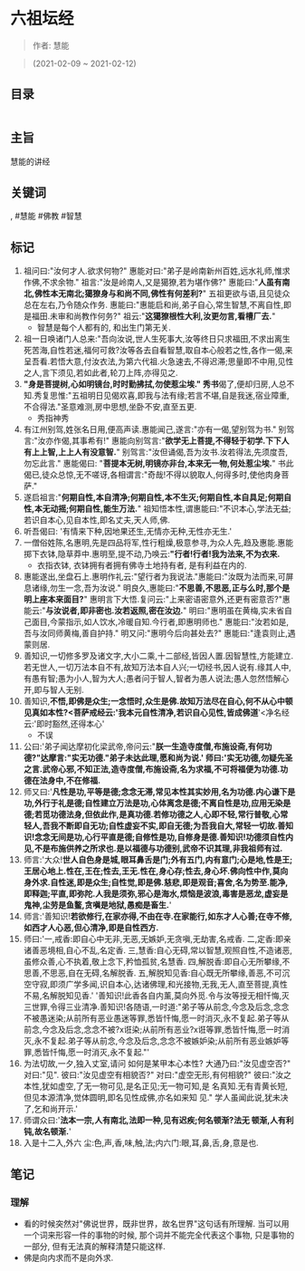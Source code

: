 # 六祖坛经

> 作者: 慧能

> (2021-02-09 \~ 2021-02-12)


## 目录
```

```

## 主旨
慧能的讲经

## 关键词
, #慧能 #佛教 #智慧

## 标记
1. 祖问曰:"汝何才人.欲求何物?" 惠能对曰:"弟子是岭南新州百姓,远水礼师,惟求作佛,不求余物." 祖言:"汝是岭南人,又是獦獠,若为堪作佛?" 惠能曰:"**人虽有南北,佛性本无南北;獦獠身与和尚不同,佛性有何差利?**" 五祖更欲与语,且见徒众总在左右,乃令随众作务. 惠能曰:"惠能启和尚,弟子自心,常生智慧,不离自性,即是福田.未审和尚教作何务?" 祖云:"**这獦獠根性大利,汝更勿言,看槽厂去.**"
    * 智慧是每个人都有的, 和出生门第无关.
2. 祖一日唤诸门人总来:"吾向汝说,世人生死事大,汝等终日只求福田,不求出离生死苦海,自性若迷,福何可救?汝等各去自看智慧,取自本心般若之性,各作一偈,来呈吾看.若悟大意,付汝衣法,为第六代祖.火急速去,不得迟滞;思量即不中用,见性之人,言下须见,若如此者,轮刀上阵,亦得见之.
3. **"身是菩提树,心如明镜台,时时勤拂拭,勿使惹尘埃." 秀书**偈了,便却归房,人总不知.秀复思惟:"五祖明日见偈欢喜,即我与法有缘;若言不堪,自是我迷,宿业障重,不合得法."圣意难测,房中思想,坐卧不安,直至五更.
    * 秀指神秀
4. 有江州别驾,姓张名日用,便高声读.惠能闻己,遂言:"亦有一偈,望别驾为书." 别驾言:"汝亦作偈,其事希有!" 惠能向别驾言:"**欲学无上菩提,不得轻于初学.下下人有上上智,上上人有没意智.**" 别驾言:"汝但诵偈,吾为汝书.汝若得法,先须度吾,勿忘此言." 惠能偈曰: "**菩提本无树,明镜亦非台,本来无一物,何处惹尘埃.**" 书此偈已,徒众总惊,无不嗟讶,各相谓言:"奇哉!不得以貌取人,何得多时,使他肉身菩萨."
5. 遂启祖言:"**何期自性,本自清净;何期自性,本不生灭;何期自性,本自具足;何期自性,本无动摇;何期自性,能生万法.**" 祖知悟本性,谓惠能曰:"不识本心,学法无益;若识自本心,见自本性,即名丈夫,天人师,佛.
6. 听吾偈曰: '有情来下种,因地果还生,无情亦无种,无性亦无生.'
7. 一僧俗姓陈,名惠明,先是四品将军,性行粗燥,极意参寻,为众人先,趋及惠能.惠能掷下衣钵,隐草莽中.惠明至,提不动,乃唤云:**"行者!行者!我为法来,不为衣来.**
    * 衣指衣钵, 衣钵拥有者拥有佛寺土地持有者, 是有利益在内的.
8. 惠能遂出,坐盘石上.惠明作礼云:"望行者为我说法."惠能曰:"汝既为法而来,可屏息诸缘,勿生一念,吾为汝说." 明良久,惠能曰:"**不思善,不思恶,正与么时,那个是明上座本来面目?**" 惠明言下大悟.复问云:"上来密语密意外,还更有密意否?"惠能云:"**与汝说者,即非密也.汝若返照,密在汝边.**" 明曰:"惠明虽在黄梅,实未省自己面目,今蒙指示,如人饮水,冷暖自知.今行者,即惠明师也." 惠能曰:"汝若如是,吾与汝同师黄梅,善自护持." 明又问:"惠明今后向甚处去?" 惠能曰:"逢袁则止,遇蒙则居.
9. 善知识,一切修多罗及诸文字,大小二乘,十二部经,皆因人置.因智慧性,方能建立.若无世人,一切万法本自不有,故知万法本自人兴;一切经书,因人说有.缘其人中,有愚有智;愚为小人,智为大人;愚者问于智人,智者为愚人说法;愚人忽然悟解心开,即与智人无别.
10. 善知识,**不悟,即佛是众生;一念悟时,众生是佛.故知万法尽在自心,何不从心中顿见真如本性?<菩萨戒经云:'我本元自性清净,若识自心见性,皆成佛道**'<净名经云:'即时豁然,还得本心'
    * 不误
11. 公曰:'弟子闻达摩初化梁武帝,帝问云:"**朕一生造寺度僧,布施设斋,有何功德?"达摩言:"实无功德."弟子未达此理,愿和尚为说.' 师曰:'实无功德,勿疑先圣之言.武帝心邪,不知正法,造寺度僧,布施设斋,名为求福,不可将福便为功德.功德在法身中,不在修福.**
12. 师又曰:'**凡性是功,平等是德;念念无滞,常见本性其实妙用,名为功德.内心谦下是功,外行于礼是德;自性建立万法是功,心体离念是德;不离自性是功,应用无染是德;若觅功德法身,但依此作,是真功德.若修功德之人,心即不轻,常行普敬,心常轻人,吾我不断即自无功;自性虚妄不实,即自无德;为吾我自大,常轻一切故.善知识!念念无间是功,心行平直是德;自修性是功,自修身是德.善知识!功德须自性内见,不是布施供养之所求也.是以福德与功德别,武帝不识其理,非我祖师有过.**
13. 师言:'大众!**世人自色身是城,眼耳鼻舌是门;外有五门,内有意门;心是地,性是王;王居心地上.性在,王在;性去,王无.性在,身心存;性去,身心坏.佛向性中作,莫向身外求.自性迷,即是众生;自性觉,即是佛.慈悲,即是观音;喜舍,名为势至.能净,即释迦;平直,即弥陀.人我是须弥,邪心是海水,烦恼是波浪,毒害是恶龙,虚妄是鬼神,尘劳是鱼鳌,贪嗔是地狱,愚痴是畜生.**'
14. 师言:'善知识!**若欲修行,在家亦得,不由在寺.在家能行,如东才人心善;在寺不修,如西才人心恶,但心清净,即是自性西方.**
15. 师曰:'一,戒香:即自心中无非,无恶,无嫉妒,无贪嗔,无劫害,名戒香. 二,定香:即亲诸善恶境相,自心不乱,名定香. 三,慧香:自心无碍,常以智慧,观照自性,不造诸恶,虽修众善,心不执着,敬上念下,矜恤孤贫,名慧香. 四,解脱香:即自心无所攀缘,不思善,不思恶,自在无碍,名解脱香. 五,解脱知见香:自心既无所攀缘,善恶,不可沉空守寂,即须广学多闻,识自本心,达诸佛理,和光接物,无我,无人,直至菩提,真性不易,名解脱知见香.' '善知识!此香各自内薰,莫向外觅.令与汝等授无相忏悔,灭三世罪,令得三业清净.善知识!各随语,一时道:"弟子等从前念,今念及后念,念念不被愚迷染;从前所有恶业愚迷等罪,悉皆忏悔,愿一时消灭,永不复起.弟子等从前念,今念及后念,念念不被?x诳染;从前所有恶业?x诳等罪,悉皆忏悔,愿一时消灭,永不复起.弟子等从前念,今念及后念,念念不被嫉妒染;从前所有恶业嫉妒等罪,悉皆忏悔,愿一时消灭,永不复起."'
16. 为法切故,一夕,独入丈室,请问 如何是某甲本心本性? 大通乃曰:"汝见虚空否?" 对曰:"见". 彼曰:"汝见虚空有相貌否?" 对曰:"虚空无形,有何相貌?" 彼曰:"汝之本性,犹如虚空,了无一物可见,是名正见;无一物可知,是 名真知.无有青黄长短,但见本源清净,觉体圆明,即名见性成佛,亦名如来知 见." 学人虽闻此说,犹未决了,乞和尚开示.'
17. 师谓众曰:'**法本一宗,人有南北,法即一种,见有迟疾;何名顿渐?法无 顿渐,人有利钝,故名顿渐.**'
18. 入是十二入,外六 尘:色,声,香,味,触,法;内六门:眼,耳,鼻,舌,身,意是也.

## 笔记
### 理解
* 看的时候突然对"佛说世界，既非世界，故名世界"这句话有所理解. 当可以用一个词来形容一件的事物的时候, 那个词并不能完全代表这个事物, 只是事物的一部分, 但有无法真的解释清楚只能这样.
* 佛是向内求而不是向外求.
